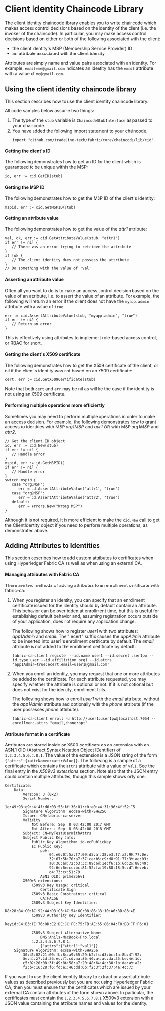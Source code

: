 # Client Identity Chaincode Library

The client identity chaincode library enables you to write chaincode which
makes access control decisions based on the identity of the client
(i.e. the invoker of the chaincode).  In particular, you may make access
control decisions based on either or both of the following associated with
the client:

* the client identity's MSP (Membership Service Provider) ID
* an attribute associated with the client identity

Attributes are simply name and value pairs associated with an identity.
For example, `email=me@gmail.com` indicates an identity has the `email`
attribute with a value of `me@gmail.com`.


## Using the client identity chaincode library

This section describes how to use the client identity chaincode library.

All code samples below assume two things:
1. The type of the `stub` variable is `ChaincodeStubInterface` as passed
   to your chaincode.
2. You have added the following import statement to your chaincode.
    ```
    import "github.com/tradeline-tech/fabric/core/chaincode/lib/cid"
    ```
#### Getting the client's ID

The following demonstrates how to get an ID for the client which is guaranteed
to be unique within the MSP:

```
id, err := cid.GetID(stub)
```

#### Getting the MSP ID

The following demonstrates how to get the MSP ID of the client's identity:

```
mspid, err := cid.GetMSPID(stub)
```

#### Getting an attribute value

The following demonstrates how to get the value of the *attr1* attribute:

```
val, ok, err := cid.GetAttributeValue(stub, "attr1")
if err != nil {
   // There was an error trying to retrieve the attribute
}
if !ok {
   // The client identity does not possess the attribute
}
// Do something with the value of 'val'
```

#### Asserting an attribute value

Often all you want to do is to make an access control decision based on the value
of an attribute, i.e. to assert the value of an attribute.  For example, the following
will return an error if the client does not have the `myapp.admin` attribute
with a value of `true`:

```
err := cid.AssertAttributeValue(stub, "myapp.admin", "true")
if err != nil {
   // Return an error
}
```

This is effectively using attributes to implement role-based access control,
or RBAC for short.

#### Getting the client's X509 certificate

The following demonstrates how to get the X509 certificate of the client, or
nil if the client's identity was not based on an X509 certificate:

```
cert, err := cid.GetX509Certificate(stub)
```

Note that both `cert` and `err` may be nil as will be the case if the identity
is not using an X509 certificate.

#### Performing multiple operations more efficiently

Sometimes you may need to perform multiple operations in order to make an access
decision.  For example, the following demonstrates how to grant access to
identities with MSP *org1MSP* and *attr1* OR with MSP *org1MSP* and *attr2*.

```
// Get the client ID object
id, err := cid.New(stub)
if err != nil {
   // Handle error
}
mspid, err := id.GetMSPID()
if err != nil {
   // Handle error
}
switch mspid {
   case "org1MSP":
      err = id.AssertAttributeValue("attr1", "true")
   case "org2MSP":
      err = id.AssertAttributeValue("attr2", "true")
   default:
      err = errors.New("Wrong MSP")
}
```
Although it is not required, it is more efficient to make the `cid.New` call
to get the ClientIdentity object if you need to perform multiple operations,
as demonstrated above.

## Adding Attributes to Identities

This section describes how to add custom attributes to certificates when
using Hyperledger Fabric CA as well as when using an external CA.

#### Managing attributes with Fabric CA

There are two methods of adding attributes to an enrollment certificate
with fabric-ca:

  1. When you register an identity, you can specify that an enrollment certificate
     issued for the identity should by default contain an attribute.  This behavior
     can be overridden at enrollment time, but this is useful for establishing
     default behavior and, assuming registration occurs outside of your application,
     does not require any application change.

     The following shows how to register *user1* with two attributes:
     *app1Admin* and *email*.
     The ":ecert" suffix causes the *appAdmin* attribute to be inserted into user1's
     enrollment certificate by default.  The *email* attribute is not added
     to the enrollment certificate by default.

     ```
     fabric-ca-client register --id.name user1 --id.secret user1pw --id.type user --id.affiliation org1 --id.attrs 'app1Admin=true:ecert,email=user1@gmail.com'
     ```

  2. When you enroll an identity, you may request that one or more attributes
     be added to the certificate.
     For each attribute requested, you may specify whether the attribute is
     optional or not.  If it is not optional but does not exist for the identity,
     enrollment fails.

     The following shows how to enroll *user1* with the *email* attribute,
     without the *app1Admin* attribute and optionally with the *phone* attribute
     (if the user possesses *phone* attribute).
     ```
     fabric-ca-client enroll -u http://user1:user1pw@localhost:7054 --enrollment.attrs "email,phone:opt"
     ```
#### Attribute format in a certificate

Attributes are stored inside an X509 certificate as an extension with an
ASN.1 OID (Abstract Syntax Notation Object IDentifier)
of `1.2.3.4.5.6.7.8.1`.  The value of the extension is a JSON string of the
form `{"attrs":{<attrName>:<attrValue}}`.  The following is a sample of a
certificate which contains the `attr1` attribute with a value of `val1`.
See the final entry in the *X509v3 extensions* section.  Note also that the JSON
entry could contain multiple attributes, though this sample shows only one.

```
Certificate:
    Data:
        Version: 3 (0x2)
        Serial Number:
            1e:49:98:e9:f4:4f:d0:03:53:bf:36:81:c0:a0:a4:31:96:4f:52:75
        Signature Algorithm: ecdsa-with-SHA256
        Issuer: CN=fabric-ca-server
        Validity
            Not Before: Sep  8 03:42:00 2017 GMT
            Not After : Sep  8 03:42:00 2018 GMT
        Subject: CN=MyTestUserWithAttrs
        Subject Public Key Info:
            Public Key Algorithm: id-ecPublicKey
            EC Public Key:
                pub:
                    04:e6:07:5a:f7:09:d5:af:38:e3:f7:a2:90:77:0e:
                    32:67:5b:70:a7:37:ca:b5:c9:d8:91:77:39:ae:03:
                    a0:36:ad:72:b3:3c:89:6d:1e:f6:1b:6d:2a:88:49:
                    92:6e:6e:cc:bc:81:52:fa:19:88:18:5c:d7:6e:eb:
                    d4:73:cc:51:79
                ASN1 OID: prime256v1
        X509v3 extensions:
            X509v3 Key Usage: critical
                Certificate Sign
            X509v3 Basic Constraints: critical
                CA:FALSE
            X509v3 Subject Key Identifier:
                D8:28:B4:C0:BC:92:4A:D3:C3:8C:54:6C:08:86:33:10:A6:8D:83:AE
            X509v3 Authority Key Identifier:
                keyid:C4:B3:FE:76:0D:E2:DE:3C:FC:75:FB:AE:55:86:04:F0:BB:7F:F6:01

            X509v3 Subject Alternative Name:
                DNS:Anils-MacBook-Pro.local
            1.2.3.4.5.6.7.8.1:
                {"attrs":{"attr1":"val1"}}
    Signature Algorithm: ecdsa-with-SHA256
        30:45:02:21:00:fb:84:a9:65:29:b2:f4:d3:bc:1a:8b:47:92:
        5e:41:27:2d:26:ec:f7:cd:aa:86:46:a4:ac:da:25:be:40:1d:
        c5:02:20:08:3f:49:86:58:a7:20:48:64:4c:30:1b:da:a9:a2:
        f2:b4:16:28:f6:fd:e1:46:dd:6b:f2:3f:2f:37:4a:4c:72
```

If you want to use the client identity library to extract or assert attribute
values as described previously but you are not using Hyperledger Fabric CA,
then you must ensure that the certificates which are issued by your external CA
contain attributes of the form shown above.  In particular, the certificates
must contain the `1.2.3.4.5.6.7.8.1` X509v3 extension with a JSON value
containing the attribute names and values for the identity.
